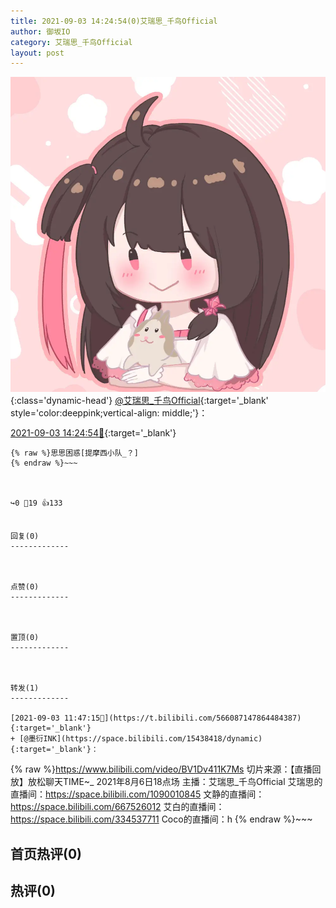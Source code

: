 ```yaml
---
title: 2021-09-03 14:24:54(0)艾瑞思_千鸟Official
author: 御坂IO
category: 艾瑞思_千鸟Official
layout: post
---
```


![img](/images/7e08840c56f251de28bdf766b647bd5fe9a5d50a.jpg){:class='dynamic-head'}
[@艾瑞思_千鸟Official](https://space.bilibili.com/1090010845/dynamic){:target='_blank' style='color:deeppink;vertical-align: middle;'}：

[2021-09-03 14:24:54🔗](https://t.bilibili.com/566127773960415734){:target='_blank'}

~~~
{% raw %}思思困惑[提摩西小队_？]
{% endraw %}~~~



↪️0 💬19 👍133


回复(0)
-------------



点赞(0)
-------------



置顶(0)
-------------



转发(1)
-------------

[2021-09-03 11:47:15🔗](https://t.bilibili.com/566087147864484387){:target='_blank'}
+ [@墨衍INK](https://space.bilibili.com/15438418/dynamic){:target='_blank'}：
~~~
{% raw %}https://www.bilibili.com/video/BV1Dv411K7Ms
切片来源：【直播回放】放松聊天TIME~_ 2021年8月6日18点场  主播：艾瑞思_千鸟Official
艾瑞思的直播间：https://space.bilibili.com/1090010845
    文静的直播间：https://space.bilibili.com/667526012
    艾白的直播间：https://space.bilibili.com/334537711
   Coco的直播间：h
{% endraw %}~~~






首页热评(0)
-------------



热评(0)
-------------



